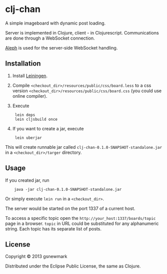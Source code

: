 # clj-chan

A simple imageboard with dynamic post loading.

Server is implemented in Clojure, client - in Clojurescript. Communications
are done through a WebSocket connection.

[Aleph](https://github.com/ztellman/aleph) is used for the server-side
WebSocket handling.

## Installation

1. Install [Leiningen](http://leiningen.org/).
2. Compile `<checkout_dir>/resources/public/css/board.less` to a css version
`<checkout_dir>/resources/public/css/board.css` (you could use online
compiler).
3. Execute

        lein deps
        lein cljsbuild once

4. If you want to create a jar, execute

        lein uberjar

This will create runnable jar called `clj-chan-0.1.0-SNAPSHOT-standalone.jar`
in a `<checkout_dir>/targer` directory.

## Usage

If you created jar, run

        java -jar clj-chan-0.1.0-SNAPSHOT-standalone.jar

Or simply execute `lein run` in a `<checkout_dir>`.

The server would be started on the port 1337 of a current host.

To access a specific topic open the `http://your_host:1337/boards/topic`
page in a browser. `topic` in URL could be substituted for any alphanumeric
string. Each topic has its separate list of posts.

## License

Copyright © 2013 gsnewmark

Distributed under the Eclipse Public License, the same as Clojure.
